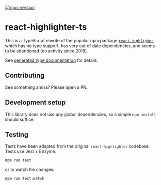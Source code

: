 [![npm version](https://badge.fury.io/js/react-highlighter-ts.svg)](https://badge.fury.io/js/react-highlighter-ts)

# react-highlighter-ts
This is a TypeScript rewrite of the popular npm package
[`react-highligher`](https://github.com/helior/react-highlighter), which has no
type support, has very out of date dependencies, and seems to be abandoned (no
activity since 2018).

See [generated type
documentation](https://chadlavi.github.io/react-highlighter-ts/) for details

## Contributing
See something amiss? Please open a PR.

## Development setup
This library does not use any global dependencies, so a simple `npm install`
should suffice.

## Testing

Tests have been adapted from the original `react-highlighter` codebase. Tests
use Jest + Enzyme. 

```sh
npm run test
```
or to watch file changes: 

```sh
npm run test:watch
```